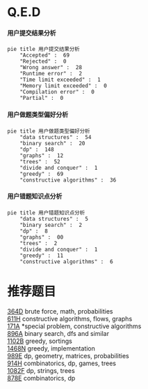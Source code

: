 # Q.E.D

<!-- tabs:start -->



#### **用户提交结果分析**

```mermaid
pie title 用户提交结果分析
    "Accepted" :  69
    "Rejected" :  0
    "Wrong answer" :  28
    "Runtime error" :  2
    "Time limit exceeded" :  1
    "Memory limit exceeded" :  0
    "Compilation error" :  0
    "Partial" :  0
```

#### **用户做题类型偏好分析**

```mermaid
pie title 用户做题类型偏好分析
    "data structures" :  54
    "binary search" :  20
    "dp" :  148
    "graphs" :  12
    "trees" :  52
    "divide and conquer" :  1
    "greedy" :  69
    "constructive algorithms" :  36
```
#### **用户错题知识点分析**

```mermaid
pie title 用户错题知识点分析
    "data structures" :  5
    "binary search" :  2
    "dp" :  8
    "graphs" :  00
    "trees" :  2
    "divide and conquer" :  1
    "greedy" :  11
    "constructive algorithms" :  6
```



<!-- tabs:end -->
# 推荐题目
[364D](https://codeforces.com/contest/364/problem/D)		brute force,
                        math,
                        probabilities		  
[611H](https://codeforces.com/contest/611/problem/H)		constructive algorithms,
                        flows,
                        graphs		  
[171A](https://codeforces.com/contest/171/problem/A)		*special problem,
                        constructive algorithms		  
[896A](https://codeforces.com/contest/896/problem/A)		binary search,
                        dfs and similar		  
[1102B](https://codeforces.com/contest/1102/problem/B)		greedy,
                        sortings		  
[1468N](https://codeforces.com/contest/1468/problem/N)		greedy,
                        implementation		  
[989E](https://codeforces.com/contest/989/problem/E)		dp,
                        geometry,
                        matrices,
                        probabilities		  
[914H](https://codeforces.com/contest/914/problem/H)		combinatorics,
                        dp,
                        games,
                        trees		  
[1082F](https://codeforces.com/contest/1082/problem/F)		dp,
                        strings,
                        trees		  
[878E](https://codeforces.com/contest/878/problem/E)		combinatorics,
                        dp		  
